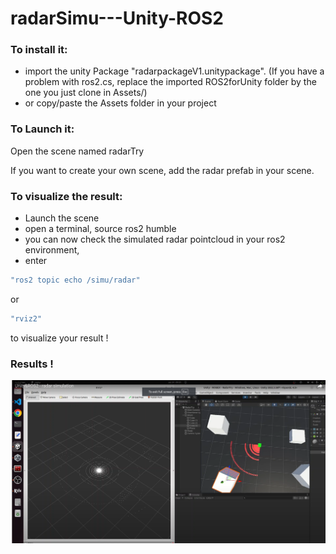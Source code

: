 # radarSimu---Unity-ROS2

### To install it:
- import the unity Package "radarpackageV1.unitypackage". (If you have a problem with ros2.cs, replace the imported ROS2forUnity folder by the one you just clone in Assets/)
- or copy/paste the Assets folder in your project


### To Launch it: 
Open the scene named radarTry

If you want to create your own scene, add the radar prefab in your scene.


### To visualize the result:
- Launch the scene
- open a terminal, source ros2 humble
- you can now check the simulated radar pointcloud in your ros2 environment,
- enter 
```bash
"ros2 topic echo /simu/radar"
```
or 
```bash
"rviz2"
```
to visualize your result !


### Results !
![surLePonton](./img/radarVisu.png)
